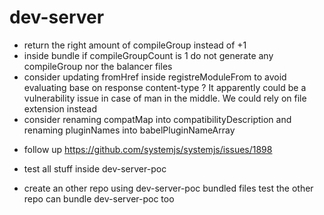 # dev-server

- return the right amount of compileGroup instead of +1
- inside bundle if compileGroupCount is 1 do not generate any compileGroup
  nor the balancer files
- consider updating fromHref inside registreModuleFrom to
  avoid evaluating base on response content-type ?
  It apparently could be a vulnerability issue in case of man in the middle. We could rely on file extension instead
- consider renaming compatMap into compatibilityDescription
  and renaming pluginNames into babelPluginNameArray

* follow up https://github.com/systemjs/systemjs/issues/1898
* test all stuff inside dev-server-poc

* create an other repo using dev-server-poc bundled files
  test the other repo can bundle dev-server-poc too
